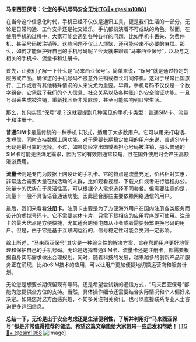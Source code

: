 **马来西亚保号：让您的手机号码安全无忧[[TG💪+ @esim1088](https://t.me/s/esim1088)]**

在当今这个信息化时代，手机已经不仅仅是通讯工具，更是我们生活的一部分。无论是日常沟通、工作安排还是社交娱乐，手机都扮演着不可或缺的角色。然而，在使用手机的过程中，大家可能会遇到各种各样的问题，比如手机卡丢失、欠费停机、甚至号码被注销等。这些问题不仅让人烦恼，还可能带来不必要的麻烦。那么，如何才能保护好自己的手机号码呢？今天就来聊聊“马来西亚保号”，以及与之相关的手机卡、流量卡和注册卡。

首先，让我们了解一下什么是“马来西亚保号”。简单来说，“保号”就是通过特定的服务或产品，确保您的手机号码不被意外注销或者长时间停机。这对于经常出国旅行、工作或者有其他特殊情况的人来说尤为重要。毕竟，手机号码不仅仅是一个数字组合，它承载了我们的个人信息、社交关系以及各种账户的安全验证功能。一旦号码丢失或被注销，重新找回会非常麻烦，甚至可能影响到日常生活。

那么，如何实现“保号”呢？这就要提到几种常见的手机卡类型：普通SIM卡、流量卡和注册卡。

**普通SIM卡**是最传统的一种手机卡形式，适用于大多数用户。它可以用来打电话、发短信，同时支持数据上网功能。对于需要长期稳定使用的用户来说，普通SIM卡无疑是最可靠的选择。不过，如果您经常出国或者担心号码被注销，那么普通的SIM卡可能无法满足需求，因为它的有效期通常较短，且在国外使用时会产生高额漫游费用。

**流量卡**则是专门为数据上网设计的手机卡。它的特点是流量充足，价格相对实惠，非常适合需要大量在线活动的人群，比如观看视频、下载文件或者进行远程办公。流量卡的优势在于灵活性高，可以根据个人需求选择不同套餐。但需要注意的是，流量卡一般不具备语音通话功能，因此适合那些主要依赖网络通信的用户。

最后，我们来看看**注册卡**。注册卡主要是为了方便海外用户在国内注册各类服务而设计的虚拟号码卡。它不需要实体卡片，只需下载相应的应用程序即可使用。注册卡的最大优点是方便快捷，尤其适合跨境电商从业者或者需要频繁更换号码的用户。但是，由于它是基于互联网运行的，信号稳定性可能会受到一定影响。

综上所述，“马来西亚保号”其实是一种综合性的解决方案，旨在帮助用户更好地管理和保护自己的手机号码。无论是选择普通SIM卡、流量卡还是注册卡，都需要根据自身实际需求做出合理规划。同时，随着科技的发展，越来越多的创新产品和服务正在涌现，比如eSIM技术的应用，可以让用户更加便捷地切换运营商和服务计划。

无论您是想要长期保留现有号码，还是希望尝试新的通信方式，“马来西亚保号”都能为您提供全方位的支持。当然，具体操作细节还需要结合实际情况和个人偏好来决定。如果您对这方面感兴趣，不妨多关注相关资讯，也可以直接联系专业人士咨询更多详细信息。

**总结一下，无论是出于安全考虑还是生活便利性，了解并利用好“马来西亚保号”都是非常值得推荐的做法。希望这篇文章能给大家带来一些启发和帮助！** [[TG💪+ @esim1088](https://t.me/s/esim1088) ![Image](https://i.postimg.cc/4NQfJmqS/Snipaste-2025-05-13-00-14-12.png)]